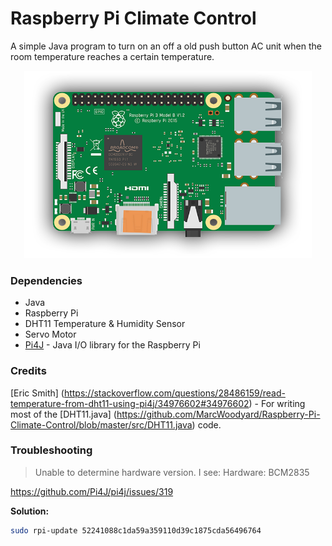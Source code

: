# Raspberry Pi Climate Control

A simple Java program to turn on an off a old push button AC unit when the room temperature reaches a certain temperature.

<p align="center">
  <img width="460" height="300" src="https://raw.githubusercontent.com/MarcWoodyard/Raspberry-Pi-Climate-Control/master/screenshot.png">
</p>

### Dependencies

- Java
- Raspberry Pi
- DHT11 Temperature & Humidity Sensor
- Servo Motor
- [Pi4J](http://pi4j.com/install.html) - Java I/O library for the Raspberry Pi

### Credits

[Eric Smith] (https://stackoverflow.com/questions/28486159/read-temperature-from-dht11-using-pi4j/34976602#34976602) - For writing most of the [DHT11.java] (https://github.com/MarcWoodyard/Raspberry-Pi-Climate-Control/blob/master/src/DHT11.java) code.

### Troubleshooting

> Unable to determine hardware version. I see: Hardware: BCM2835

https://github.com/Pi4J/pi4j/issues/319 

**Solution:** 
```sh 
sudo rpi-update 52241088c1da59a359110d39c1875cda56496764
```
